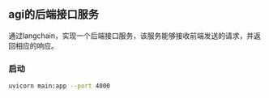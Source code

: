 ## agi的后端接口服务
通过langchain，实现一个后端接口服务，该服务能够接收前端发送的请求，并返回相应的响应。

### 启动
```bash
uvicorn main:app --port 4000
```